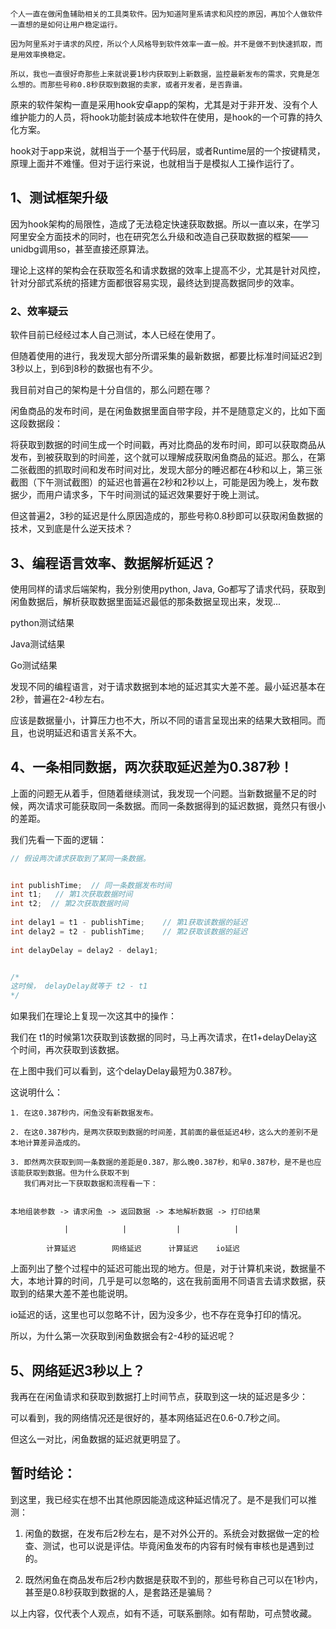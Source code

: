 ```
个人一直在做闲鱼辅助相关的工具类软件。因为知道阿里系请求和风控的原因，再加个人做软件一直想的是如何让用户稳定运行。

因为阿里系对于请求的风控，所以个人风格导到软件效率一直一般。并不是做不到快速抓取，而是用效率换稳定。

所以，我也一直很好奇那些上来就说要1秒内获取到上新数据，监控最新发布的需求，究竟是怎么想的。而那些号称0.8秒获取到数据的卖家，或者开发者，是否靠谱。
```


原来的软件架构一直是采用hook安卓app的架构，尤其是对于非开发、没有个人维护能力的人员，将hook功能封装成本地软件在使用，是hook的一个可靠的持久化方案。

hook对于app来说，就相当于一个基于代码层，或者Runtime层的一个按键精灵，原理上面并不难懂。但对于运行来说，也就相当于是模拟人工操作运行了。

## 1、测试框架升级
因为hook架构的局限性，造成了无法稳定快速获取数据。所以一直以来，在学习阿里安全方面技术的同时，也在研究怎么升级和改造自己获取数据的框架——unidbg调用so，甚至直接还原算法。

理论上这样的架构会在获取签名和请求数据的效率上提高不少，尤其是针对风控，针对分部式系统的搭建方面都很容易实现，最终达到提高数据同步的效率。



### 2、效率疑云
软件目前已经经过本人自己测试，本人已经在使用了。

但随着使用的进行，我发现大部分所谓采集的最新数据，都要比标准时间延迟2到3秒以上，到6到8秒的数据也有不少。

我目前对自己的架构是十分自信的，那么问题在哪？





闲鱼商品的发布时间，是在闲鱼数据里面自带字段，并不是随意定义的，比如下面这段数据段：



将获取到数据的时间生成一个时间戳，再对比商品的发布时间，即可以获取商品从发布，到被获取到的时间差，这个就可以理解成获取闲鱼商品的延迟。那么，在第二张截图的抓取时间和发布时间对比，发现大部分的睡迟都在4秒和以上，第三张截图（下午测试截图）的延迟也普遍在2秒和2秒以上，可能是因为晚上，发布数据少，而用户请求多，下午时间测试的延迟效果要好于晚上测试。

但这普遍2，3秒的延迟是什么原因造成的，那些号称0.8秒即可以获取闲鱼数据的技术，又到底是什么逆天技术？

## 3、编程语言效率、数据解析延迟？
使用同样的请求后端架构，我分别使用python, Java, Go都写了请求代码，获取到闲鱼数据后，解析获取数据里面延迟最低的那条数据呈现出来，发现...



python测试结果



Java测试结果



Go测试结果

发现不同的编程语言，对于请求数据到本地的延迟其实大差不差。最小延迟基本在2秒，普遍在2-4秒左右。

应该是数据量小，计算压力也不大，所以不同的语言呈现出来的结果大致相同。而且，也说明延迟和语言关系不大。

## 4、一条相同数据，两次获取延迟差为0.387秒！
上面的问题无从着手，但随着继续测试，我发现一个问题。当新数据量不足的时候，两次请求可能获取同一条数据。而同一条数据得到的延迟数据，竟然只有很小的差距。



我们先看一下面的逻辑：

```java
// 假设两次请求获取到了某同一条数据。


int publishTime;  // 同一条数据发布时间
int t1;   // 第1次获取数据时间
int t2;  // 第2次获取数据时间
       
int delay1 = t1 - publishTime;    // 第1获取该数据的延迟
int delay2 = t2 - publishTime;    // 第2获取该数据的延迟
        
int delayDelay = delay2 - delay1;


/*
这时候， delayDelay就等于 t2 - t1
*/
```

如果我们在理论上复现一次这其中的操作：

我们在 t1的时候第1次获取到该数据的同时，马上再次请求，在t1+delayDelay这个时间，再次获取到该数据。

在上图中我们可以看到，这个delayDelay最短为0.387秒。

这说明什么：

```
1. 在这0.387秒内，闲鱼没有新数据发布。

2. 在这0.387秒内，是两次获取到数据的时间差，其前面的最低延迟4秒，这么大的差别不是本地计算差异造成的。

3. 即然两次获取到同一条数据的差距是0.387，那么晚0.387秒，和早0.387秒，是不是也应该能获取到数据。但为什么获取不到
   我们再对比一下获取数据和流程看一下：
```

```

本地组装参数 -> 请求闲鱼 -> 返回数据 -> 本地解析数据 -> 打印结果 

            |            |           |            |
     
        计算延迟        网络延迟      计算延迟    io延迟

```

上面列出了整个过程中的延迟可能出现的地方。但是，对于计算机来说，数据量不大，本地计算的时间，几乎是可以忽略的，这在我前面用不同语言去请求数据，获取到的结果大差不差也能说明。

io延迟的话，这里也可以忽略不计，因为没多少，也不存在竞争打印的情况。

所以，为什么第一次获取到闲鱼数据会有2-4秒的延迟呢？

## 5、网络延迟3秒以上？
我再在在闲鱼请求和获取到数据打上时间节点，获取到这一块的延迟是多少：



可以看到，我的网络情况还是很好的，基本网络延迟在0.6-0.7秒之间。

但这么一对比，闲鱼数据的延迟就更明显了。

## 暂时结论：
到这里，我已经实在想不出其他原因能造成这种延迟情况了。是不是我们可以推测：

1. 闲鱼的数据，在发布后2秒左右，是不对外公开的。系统会对数据做一定的检查、测试，也可以说是评估。毕竟闲鱼发布的内容有时候有审核也是遇到过的。

2. 既然闲鱼在商品发布后2秒内数据是获取不到的，那些号称自己可以在1秒内，甚至是0.8秒获取到数据的人，是套路还是骗局？

以上内容，仅代表个人观点，如有不适，可联系删除。如有帮助，可点赞收藏。

